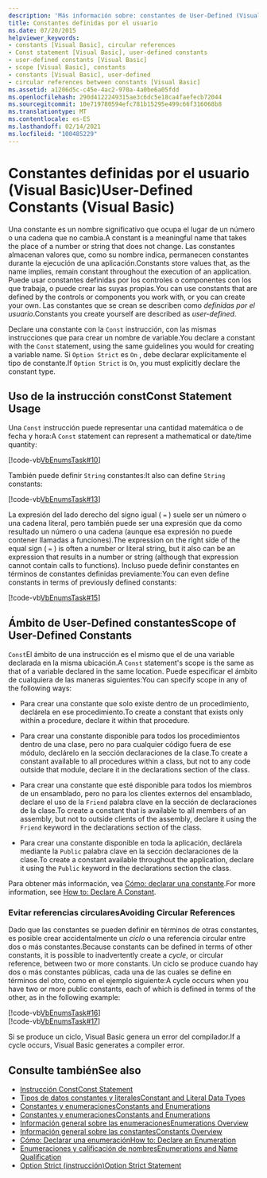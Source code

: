 ```yaml
---
description: 'Más información sobre: constantes de User-Defined (Visual Basic)'
title: Constantes definidas por el usuario
ms.date: 07/20/2015
helpviewer_keywords:
- constants [Visual Basic], circular references
- Const statement [Visual Basic], user-defined constants
- user-defined constants [Visual Basic]
- scope [Visual Basic], constants
- constants [Visual Basic], user-defined
- circular references between constants [Visual Basic]
ms.assetid: a1206d5c-c45e-4ac2-970a-4a0be6a05fdd
ms.openlocfilehash: 290d4122249315ae3c6dc5e18ca4faefecb72044
ms.sourcegitcommit: 10e719780594efc781b15295e499c66f316068b8
ms.translationtype: MT
ms.contentlocale: es-ES
ms.lasthandoff: 02/14/2021
ms.locfileid: "100485229"
---
```

# <a name="user-defined-constants-visual-basic"></a><span data-ttu-id="1a2db-103">Constantes definidas por el usuario (Visual Basic)</span><span class="sxs-lookup"><span data-stu-id="1a2db-103">User-Defined Constants (Visual Basic)</span></span>

<span data-ttu-id="1a2db-104">Una constante es un nombre significativo que ocupa el lugar de un número o una cadena que no cambia.</span><span class="sxs-lookup"><span data-stu-id="1a2db-104">A constant is a meaningful name that takes the place of a number or string that does not change.</span></span> <span data-ttu-id="1a2db-105">Las constantes almacenan valores que, como su nombre indica, permanecen constantes durante la ejecución de una aplicación.</span><span class="sxs-lookup"><span data-stu-id="1a2db-105">Constants store values that, as the name implies, remain constant throughout the execution of an application.</span></span> <span data-ttu-id="1a2db-106">Puede usar constantes definidas por los controles o componentes con los que trabaja, o puede crear las suyas propias.</span><span class="sxs-lookup"><span data-stu-id="1a2db-106">You can use constants that are defined by the controls or components you work with, or you can create your own.</span></span> <span data-ttu-id="1a2db-107">Las constantes que se crean se describen como *definidas por el usuario*.</span><span class="sxs-lookup"><span data-stu-id="1a2db-107">Constants you create yourself are described as *user-defined*.</span></span>  
  
 <span data-ttu-id="1a2db-108">Declare una constante con la `Const` instrucción, con las mismas instrucciones que para crear un nombre de variable.</span><span class="sxs-lookup"><span data-stu-id="1a2db-108">You declare a constant with the `Const` statement, using the same guidelines you would for creating a variable name.</span></span> <span data-ttu-id="1a2db-109">Si `Option Strict` es `On` , debe declarar explícitamente el tipo de constante.</span><span class="sxs-lookup"><span data-stu-id="1a2db-109">If `Option Strict` is `On`, you must explicitly declare the constant type.</span></span>  
  
## <a name="const-statement-usage"></a><span data-ttu-id="1a2db-110">Uso de la instrucción const</span><span class="sxs-lookup"><span data-stu-id="1a2db-110">Const Statement Usage</span></span>  

 <span data-ttu-id="1a2db-111">Una `Const` instrucción puede representar una cantidad matemática o de fecha y hora:</span><span class="sxs-lookup"><span data-stu-id="1a2db-111">A `Const` statement can represent a mathematical or date/time quantity:</span></span>  
  
 [!code-vb[VbEnumsTask#10](~/samples/snippets/visualbasic/VS_Snippets_VBCSharp/VbEnumsTask/VB/Class2.vb#10)]  
  
 <span data-ttu-id="1a2db-112">También puede definir `String` constantes:</span><span class="sxs-lookup"><span data-stu-id="1a2db-112">It also can define `String` constants:</span></span>  
  
 [!code-vb[VbEnumsTask#13](~/samples/snippets/visualbasic/VS_Snippets_VBCSharp/VbEnumsTask/VB/Class2.vb#13)]  
  
 <span data-ttu-id="1a2db-113">La expresión del lado derecho del signo igual ( `=` ) suele ser un número o una cadena literal, pero también puede ser una expresión que da como resultado un número o una cadena (aunque esa expresión no puede contener llamadas a funciones).</span><span class="sxs-lookup"><span data-stu-id="1a2db-113">The expression on the right side of the equal sign ( `=` ) is often a number or literal string, but it also can be an expression that results in a number or string (although that expression cannot contain calls to functions).</span></span> <span data-ttu-id="1a2db-114">Incluso puede definir constantes en términos de constantes definidas previamente:</span><span class="sxs-lookup"><span data-stu-id="1a2db-114">You can even define constants in terms of previously defined constants:</span></span>  
  
 [!code-vb[VbEnumsTask#15](~/samples/snippets/visualbasic/VS_Snippets_VBCSharp/VbEnumsTask/VB/Class2.vb#15)]  
  
## <a name="scope-of-user-defined-constants"></a><span data-ttu-id="1a2db-115">Ámbito de User-Defined constantes</span><span class="sxs-lookup"><span data-stu-id="1a2db-115">Scope of User-Defined Constants</span></span>  

 <span data-ttu-id="1a2db-116">`Const`El ámbito de una instrucción es el mismo que el de una variable declarada en la misma ubicación.</span><span class="sxs-lookup"><span data-stu-id="1a2db-116">A `Const` statement's scope is the same as that of a variable declared in the same location.</span></span> <span data-ttu-id="1a2db-117">Puede especificar el ámbito de cualquiera de las maneras siguientes:</span><span class="sxs-lookup"><span data-stu-id="1a2db-117">You can specify scope in any of the following ways:</span></span>  
  
- <span data-ttu-id="1a2db-118">Para crear una constante que solo existe dentro de un procedimiento, declárela en ese procedimiento.</span><span class="sxs-lookup"><span data-stu-id="1a2db-118">To create a constant that exists only within a procedure, declare it within that procedure.</span></span>  
  
- <span data-ttu-id="1a2db-119">Para crear una constante disponible para todos los procedimientos dentro de una clase, pero no para cualquier código fuera de ese módulo, declárelo en la sección declaraciones de la clase.</span><span class="sxs-lookup"><span data-stu-id="1a2db-119">To create a constant available to all procedures within a class, but not to any code outside that module, declare it in the declarations section of the class.</span></span>  
  
- <span data-ttu-id="1a2db-120">Para crear una constante que esté disponible para todos los miembros de un ensamblado, pero no para los clientes externos del ensamblado, declare el uso de la `Friend` palabra clave en la sección de declaraciones de la clase.</span><span class="sxs-lookup"><span data-stu-id="1a2db-120">To create a constant that is available to all members of an assembly, but not to outside clients of the assembly, declare it using the `Friend` keyword in the declarations section of the class.</span></span>  
  
- <span data-ttu-id="1a2db-121">Para crear una constante disponible en toda la aplicación, declárela mediante la `Public` palabra clave en la sección declaraciones de la clase.</span><span class="sxs-lookup"><span data-stu-id="1a2db-121">To create a constant available throughout the application, declare it using the `Public` keyword in the declarations section the class.</span></span>  
  
 <span data-ttu-id="1a2db-122">Para obtener más información, vea [Cómo: declarar una constante](how-to-declare-a-constant.md).</span><span class="sxs-lookup"><span data-stu-id="1a2db-122">For more information, see [How to: Declare A Constant](how-to-declare-a-constant.md).</span></span>  
  
### <a name="avoiding-circular-references"></a><span data-ttu-id="1a2db-123">Evitar referencias circulares</span><span class="sxs-lookup"><span data-stu-id="1a2db-123">Avoiding Circular References</span></span>  

 <span data-ttu-id="1a2db-124">Dado que las constantes se pueden definir en términos de otras constantes, es posible crear accidentalmente un *ciclo* o una referencia circular entre dos o más constantes.</span><span class="sxs-lookup"><span data-stu-id="1a2db-124">Because constants can be defined in terms of other constants, it is possible to inadvertently create a *cycle*, or circular reference, between two or more constants.</span></span> <span data-ttu-id="1a2db-125">Un ciclo se produce cuando hay dos o más constantes públicas, cada una de las cuales se define en términos del otro, como en el ejemplo siguiente:</span><span class="sxs-lookup"><span data-stu-id="1a2db-125">A cycle occurs when you have two or more public constants, each of which is defined in terms of the other, as in the following example:</span></span>  
  
 [!code-vb[VbEnumsTask#16](~/samples/snippets/visualbasic/VS_Snippets_VBCSharp/VbEnumsTask/VB/Class2.vb#16)]  
[!code-vb[VbEnumsTask#17](~/samples/snippets/visualbasic/VS_Snippets_VBCSharp/VbEnumsTask/VB/Class2.vb#17)]  
  
 <span data-ttu-id="1a2db-126">Si se produce un ciclo, Visual Basic genera un error del compilador.</span><span class="sxs-lookup"><span data-stu-id="1a2db-126">If a cycle occurs, Visual Basic generates a compiler error.</span></span>  
  
## <a name="see-also"></a><span data-ttu-id="1a2db-127">Consulte también</span><span class="sxs-lookup"><span data-stu-id="1a2db-127">See also</span></span>

- [<span data-ttu-id="1a2db-128">Instrucción Const</span><span class="sxs-lookup"><span data-stu-id="1a2db-128">Const Statement</span></span>](../../../language-reference/statements/const-statement.md)
- [<span data-ttu-id="1a2db-129">Tipos de datos constantes y literales</span><span class="sxs-lookup"><span data-stu-id="1a2db-129">Constant and Literal Data Types</span></span>](constant-and-literal-data-types.md)
- [<span data-ttu-id="1a2db-130">Constantes y enumeraciones</span><span class="sxs-lookup"><span data-stu-id="1a2db-130">Constants and Enumerations</span></span>](index.md)
- [<span data-ttu-id="1a2db-131">Constantes y enumeraciones</span><span class="sxs-lookup"><span data-stu-id="1a2db-131">Constants and Enumerations</span></span>](../../../language-reference/constants-and-enumerations.md)
- [<span data-ttu-id="1a2db-132">Información general sobre las enumeraciones</span><span class="sxs-lookup"><span data-stu-id="1a2db-132">Enumerations Overview</span></span>](enumerations-overview.md)
- [<span data-ttu-id="1a2db-133">Información general sobre las constantes</span><span class="sxs-lookup"><span data-stu-id="1a2db-133">Constants Overview</span></span>](constants-overview.md)
- [<span data-ttu-id="1a2db-134">Cómo: Declarar una enumeración</span><span class="sxs-lookup"><span data-stu-id="1a2db-134">How to: Declare an Enumeration</span></span>](how-to-declare-enumerations.md)
- [<span data-ttu-id="1a2db-135">Enumeraciones y calificación de nombres</span><span class="sxs-lookup"><span data-stu-id="1a2db-135">Enumerations and Name Qualification</span></span>](enumerations-and-name-qualification.md)
- [<span data-ttu-id="1a2db-136">Option Strict (instrucción)</span><span class="sxs-lookup"><span data-stu-id="1a2db-136">Option Strict Statement</span></span>](../../../language-reference/statements/option-strict-statement.md)
